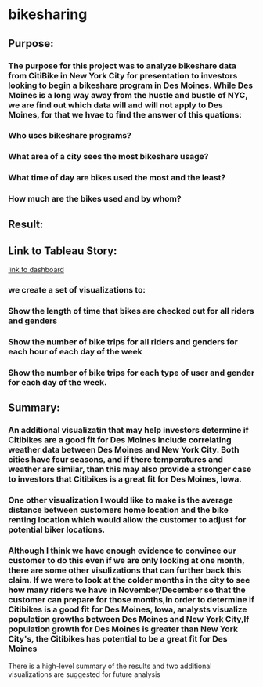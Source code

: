 # bikesharing
## Purpose:
### The purpose for this project was to analyze bikeshare data from CitiBike in New York City for presentation to investors looking to begin a bikeshare program in Des Moines. While Des Moines is a long way away from the hustle and bustle of NYC, we are find out which data will and will not apply to Des Moines, for that we hvae to find the answer of this quations:
### Who uses bikeshare programs?
### What area of a city sees the most bikeshare usage?
### What time of day are bikes used the most and the least?
### How much are the bikes used and by whom?
## Result: 
## Link to Tableau Story:
[link to dashboard](https://public.tableau.com/app/profile/rubina.shrivastava/viz/NYCCitibikeanalysis_16625969687830/OutcomesoftheNYCCitibikeanalysis?publish=yes "link to dashboard")
### we create a set of visualizations to:
### Show the length of time that bikes are checked out for all riders and genders
### Show the number of bike trips for all riders and genders for each hour of each day of the week
### Show the number of bike trips for each type of user and gender for each day of the week.
## Summary:
### An additional visualizatin that may help investors determine if Citibikes are a good fit for Des Moines include correlating weather data between Des Moines and New York City. Both cities have four seasons, and if there temperatures and weather are similar, than this may also provide a stronger case to investors that Citibikes is a great fit for Des Moines, Iowa.
###  One other visualization I would like to make is the average distance between customers home location and the bike renting location which would allow the customer to adjust for potential biker locations.
### Although I think we have enough evidence to convince our customer to do this even if we are only looking at one month, there are some other visulizations that can further back this claim. If we were to look at the colder months in the city to see how many riders we have in November/December so that the customer can prepare for those months,in order to determine if Citibikes is a good fit for Des Moines, Iowa, analysts visualize population growths between Des Moines and New York City,If population growth for Des Moines is greater than New York City's, the Citibikes has potential to be a great fit for Des Moines





There is a high-level summary of the results and two additional visualizations are suggested for future analysis 